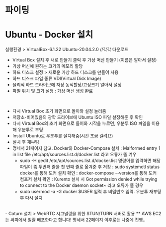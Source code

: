 # 파이팅

# Ubuntu - Docker 설치
실행환경 > VirtualBox-6.1.22 Ubuntu-20.04.2.0 //각각 다운로드

- Virtual Box 설치 후 새로 만들기 클릭 후 가상 머신 만들기 (이름은 알아서 설정)
- 가상 머신에 원하는 크기의 메모리 할당
- 하드 디스크 설정 > 새로운 가상 하드 디스크를 만들어 사용
- 하드 디스크 파일 종류 VDI(Virtual Disk Image)
- 물리적 하드 드라이브에 저장 동적할당/고정크기 알아서 설정
- 파일 위치 및 크기 설정
: 가상 머신 생성 완료
<br>


- 다시 Virtual Box 초기 화면으로 돌아와 설정 눌러줌
- 저장소-비어있음의 광학 드라이브에 Ubuntu ISO 파일 설정해준 후 확인
- 다시 Virtual Box의 초기 화면으로 들어와 시작을 누르면, 우분투 ISO 파일을 이용해 우분투로 부팅
- Install Ubuntu로 우분투를 설치해줌(시간 조금 걸려요)
- 설치 후 재부팅
- 명세서 21페이지 참고. Docker와 Docker-Compose 설치
:  Malformed entry 1 in list file /etc/apt/sources.list.d/docker.list 라고 오류가 뜰 겨우
	- sudo -H gedit /etc/apt/sources.list.d/docker.list 명령어를 입력하면 해당 파일이 뜸
	   두번째 줄을 첫 번째 줄로 옮겨준 후 저장
: sudo systemctl status docker를 통해 도커 설치 확인
: docker-compose --version를 통해 도커 컴포저 설치 확인
: Kurento 설치 시 Got permission denied while trying to connect to the Docker daemon socket~ 라고 오류가 뜰 경우
	- sudo usermod -a -G docker $USER 입력 후 비밀번호 입력. 우분투 재부팅 후 다시 설치
<br>
- Coturn 설치 > WebRTC 시그널링을 위한 STUN/TURN 서버로 활용
** AWS EC2는 싸피에서 일괄 배포한다고 합니다! 명세서 22페이지 이후로는 나중에 진행..
